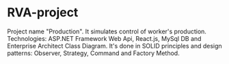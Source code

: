 # RVA-project
Project name "Production". It simulates control of worker's production. Technologies: ASP.NET Framework Web Api, React.js, MySql DB and Enterprise Architect Class Diagram. It's done in SOLID principles and design patterns: Observer, Strategy, Command and Factory Method.